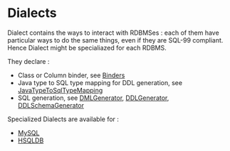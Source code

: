 # Dialects

Dialect contains the ways to interact with RDBMSes : each of them have particular ways to do the same things,
 even if they are SQL-99 compliant. Hence Dialect might be specialiazed for each RDBMS.

They declare :

- Class or Column binder, see [Binders](../../../../../../../../../sql/src/main/java/org/gama/sql/binder/binders.md)
- Java type to SQL type mapping for DDL generation, see [JavaTypeToSqlTypeMapping](ddl/JavaTypeToSqlTypeMapping.java)
- SQL generation, see [DMLGenerator](dml/DMLGenerator.java), [DDLGenerator](ddl/DDLGenerator.java), [DDLSchemaGenerator](ddl/DDLSchemaGenerator.java)


Specialized Dialects are available for :
- [MySQL](MySQLDialect.java)
- [HSQLDB](HSQLDBDialect.java)